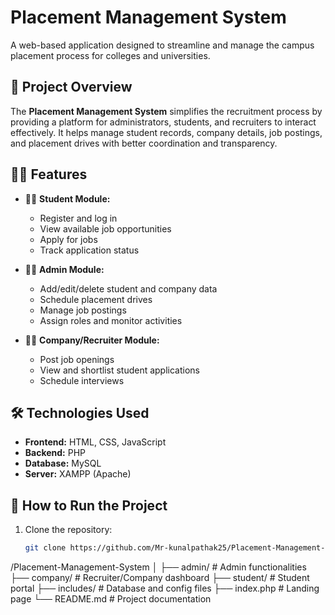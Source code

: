 # Placement Management System

A web-based application designed to streamline and manage the campus placement process for colleges and universities.

## 📌 Project Overview

The **Placement Management System** simplifies the recruitment process by providing a platform for administrators, students, and recruiters to interact effectively. It helps manage student records, company details, job postings, and placement drives with better coordination and transparency.

## 👨‍💻 Features

- 🧑‍🎓 **Student Module:**
  - Register and log in
  - View available job opportunities
  - Apply for jobs
  - Track application status

- 🧑‍🏫 **Admin Module:**
  - Add/edit/delete student and company data
  - Schedule placement drives
  - Manage job postings
  - Assign roles and monitor activities

- 🧑‍💼 **Company/Recruiter Module:**
  - Post job openings
  - View and shortlist student applications
  - Schedule interviews

## 🛠️ Technologies Used

- **Frontend:** HTML, CSS, JavaScript
- **Backend:** PHP
- **Database:** MySQL
- **Server:** XAMPP (Apache)

## 🚀 How to Run the Project

1. Clone the repository:
   ```bash
   git clone https://github.com/Mr-kunalpathak25/Placement-Management-System.git
/Placement-Management-System
│
├── admin/              # Admin functionalities
├── company/            # Recruiter/Company dashboard
├── student/            # Student portal
├── includes/           # Database and config files
├── index.php           # Landing page
└── README.md           # Project documentation
